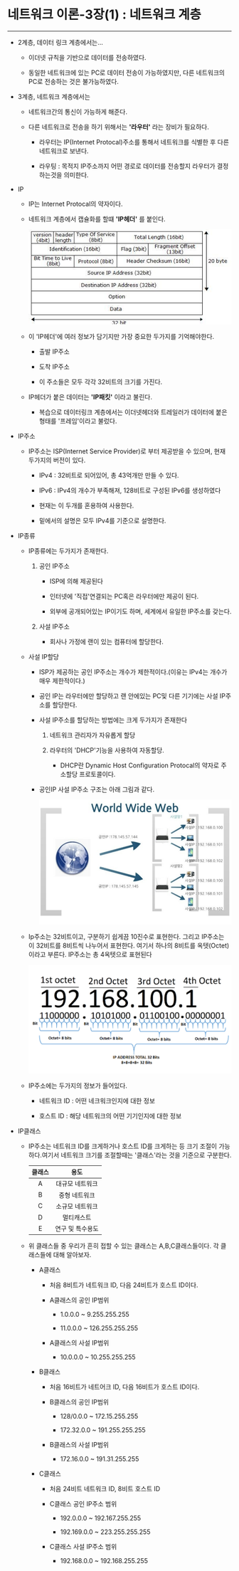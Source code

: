 네트워크 이론-3장(1) : 네트워크 계층
===
***

- 2계층, 데이터 링크 계층에서는...

    - 이더넷 규칙을 기반으로 데이터를 전송하였다.

    - 동일한 네트워크에 있는 PC로 데이터 전송이 가능하였지만, 다른 네트워크의 PC로 전송하는 것은 불가능하였다.

- 3계층, 네트워크 계층에서는

    - 네트워크간의 통신이 가능하게 해준다.

    - 다른 네트워크로 전송을 하기 위해서는 **'라우터'** 라는 장비가 필요하다.

        - 라우터는 IP(Internet Protocal)주소를 통해서 네트워크를 식별한 후 다른 네트워크로 보낸다.

        - 라우팅 : 목적지 IP주소까지 어떤 경로로 데이터를 전송할지 라우터가 결정하는것을 의미한다.

- IP

    - IP는 Internet Protocal의 약자이다.

    - 네트워크 계층에서 캡슐화를 할떄 **'IP헤더'** 를 붙인다.

        ![img](img/3/1.png)

    - 이 'IP헤더'에 여러 정보가 담기지만 가장 중요한 두가지를 기억해야한다.

        - 출발 IP주소

        - 도착 IP주소

        - 이 주소들은 모두 각각 32비트의 크기를 가진다.

    - IP헤더가 붙은 데이터는 **'IP패킷'** 이라고 불린다.

        - 복습으로 데이터링크 계층에서는 이더넷헤더와 트레일러가 데이터에 붙은 형태를 '프레임'이라고 불렀다.
    
- IP주소

    - IP주소는 ISP(Internet Service Provider)로 부터 제공받을 수 있으며, 현재 두가지의 버전이 있다.

        - IPv4 : 32비트로 되어있어, 총 43억개만 만들 수 있다.

        - IPv6 : IPv4의 개수가 부족해져, 128비트로 구성된 IPv6를 생성하였다

        - 현재는 이 두개를 혼용하여 사용한다.

        - 밑에서의 설명은 모두 IPv4를 기준으로 설명한다.

- IP종류

    - IP종류에는 두가지가 존재한다.

        1. 공인 IP주소

            - ISP에 의해 제공된다

            - 인터넷에 '직접'연결되는 PC혹은 라우터에만 제공이 된다.

            - 외부에 공개되어있는 IP이기도 하며, 세계에서 유일한 IP주소를 갖는다.
        
        2. 사설 IP주소

            - 회사나 가정에 랜이 있는 컴퓨터에 할당한다.
    
    - 사설 IP할당

        - ISP가 제공하는 공인 IP주소는 개수가 제한적이다.(이유는 IPv4는 개수가 매우 제한적이다.)

        - 공인 IP는 라우터에만 할당하고 랜 안에있는 PC및 다른 기기에는 사설 IP주소를 할당한다.

        - 사설 IP주소를 할당하는 방법에는 크게 두가지가 존재한다

            1. 네트워크 관리자가 자유롭게 할당

            2. 라우터의 'DHCP'기능을 사용하여 자동할당.

                - DHCP란 Dynamic Host Configuration Protocal의 약자로 주소할당 프로토콜이다.
        
        - 공인IP 사설 IP주소 구조는 아래 그림과 같다.

            ![img](img/3/2.png)
    
    - Ip주소는 32비트이고, 구분하기 쉽게끔 10진수로 표현한다. 그리고 IP주소는 이 32비트를 8비트씩 나누어서 표현한다. 여기서 하나의 8비트를 옥텟(Octet)이라고 부른다. IP주소는 총 4옥텟으로 표현된다

        ![img](img/3/3.png)
    
    - IP주소에는 두가지의 정보가 들어있다.

        - 네트워크 ID : 어떤 네크워크인지에 대한 정보

        - 호스트 ID : 해당 네트워크의 어떤 기기인지에 대한 정보

- IP클래스

    - IP주소는 네트워크 ID를 크게하거나 호스트  ID를 크게하는 등 크기 조절이 가능하다.여기서 네트워크 크기를 조절할때는 '클래스'라는 것을 기준으로 구분한다.

        |클래스|용도|
        |:------:|:---:|
        |A|대규모 네트워크|
        |B|중형 네트워크|
        |C|소규모 네트워크|
        |D|멀티캐스트|
        |E|연구 및 특수용도|

    - 위 클래스들 중 우리가 흔히 접할 수 있는 클래스는 A,B,C클래스들이다. 각 클래스들에 대해 알아보자.

        - A클래스

            - 처음 8비트가 네트워크 ID, 다음 24비트가 호스트 ID이다.

            - A클래스의 공인 IP범위

                -  1.0.0.0 ~ 9.255.255.255

                - 11.0.0.0 ~ 126.255.255.255
            
            - A클래스의 사설 IP범위

                - 10.0.0.0 ~ 10.255.255.255

        - B클래스

            - 처음 16비트가 네트어크 ID, 다음 16비트가 호스트 ID이다.

            - B클래스의 공인 IP범위

                - 128/0.0.0 ~ 172.15.255.255

                - 172.32.0.0 ~ 191.255.255.255
            
            - B클래스의 사설 IP범위

                - 172.16.0.0 ~ 191.31.255.255
            
        - C클래스

            - 처음 24비트 네트워크 ID, 8비트 호스트 ID

            - C클래스 공인 IP주소 범위

                - 192.0.0.0 ~ 192.167.255.255

                - 192.169.0.0 ~ 223.255.255.255
            
            - C클래스 사설 IP주소 범위

                - 192.168.0.0 ~ 192.168.255.255


    


